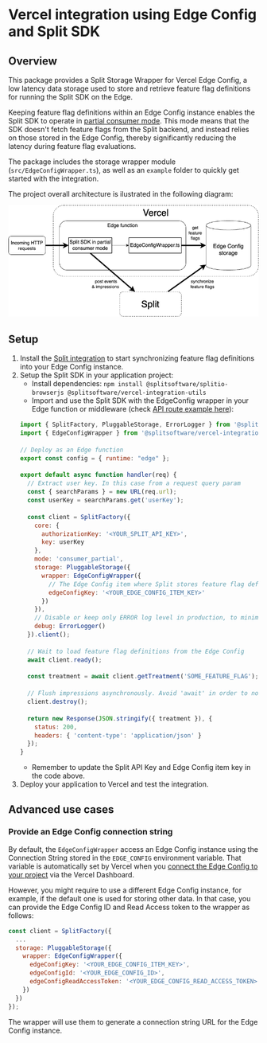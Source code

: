 # Vercel integration using Edge Config and Split SDK

## Overview

This package provides a Split Storage Wrapper for Vercel Edge Config, a low latency data storage used to store and retrieve feature flag definitions for running the Split SDK on the Edge.

Keeping feature flag definitions within an Edge Config instance enables the Split SDK to operate in [partial consumer mode](https://help.split.io/hc/en-us/articles/360058730852-Browser-SDK#sharing-state-with-a-pluggable-storage). This mode means that the SDK doesn't fetch feature flags from the Split backend, and instead relies on those stored in the Edge Config, thereby significantly reducing the latency during feature flag evaluations.

The package includes the storage wrapper module (`src/EdgeConfigWrapper.ts`), as well as an `example` folder to quickly get started with the integration.

The project overall architecture is ilustrated in the following diagram:

<p align="center">
  <img alt="Overview" src="./diagram.png" width="720">
</p>

## Setup

1. Install the [Split integration](https://TODO) to start synchronizing feature flag definitions into your Edge Config instance.
2. Setup the Split SDK in your application project:
    - Install dependencies: `npm install @splitsoftware/splitio-browserjs @splitsoftware/vercel-integration-utils`
    - Import and use the Split SDK with the EdgeConfig wrapper in your Edge function or middleware (check [API route example here](./example/pages/api/get-treatment.js)):
    ```javascript
    import { SplitFactory, PluggableStorage, ErrorLogger } from '@splitsoftware/splitio-browserjs';
    import { EdgeConfigWrapper } from '@splitsoftware/vercel-integration-utils';

    // Deploy as an Edge function
    export const config = { runtime: "edge" };

    export default async function handler(req) {
      // Extract user key. In this case from a request query param
      const { searchParams } = new URL(req.url);
      const userKey = searchParams.get('userKey');

      const client = SplitFactory({
        core: {
          authorizationKey: '<YOUR_SPLIT_API_KEY>',
          key: userKey
        },
        mode: 'consumer_partial',
        storage: PluggableStorage({
          wrapper: EdgeConfigWrapper({
            // The Edge Config item where Split stores feature flag definitions, specified in the Split integration step
            edgeConfigKey: '<YOUR_EDGE_CONFIG_ITEM_KEY>'
          })
        }),
        // Disable or keep only ERROR log level in production, to minimize performance impact
        debug: ErrorLogger()
      }).client();

      // Wait to load feature flag definitions from the Edge Config
      await client.ready();

      const treatment = await client.getTreatment('SOME_FEATURE_FLAG');

      // Flush impressions asynchronously. Avoid 'await' in order to not delay the response.
      client.destroy();

      return new Response(JSON.stringify({ treatment }), {
        status: 200,
        headers: { 'content-type': 'application/json' }
      });
    }
    ```
    - Remember to update the Split API Key and Edge Config item key in the code above.
3. Deploy your application to Vercel and test the integration.

## Advanced use cases

### Provide an Edge Config connection string

By default, the `EdgeConfigWrapper` access an Edge Config instance using the Connection String stored in the `EDGE_CONFIG` environment variable. That variable is automatically set by Vercel when you [connect the Edge Config to your project](https://vercel.com/docs/concepts/edge-network/edge-config/using-edge-config#using-a-connection-string) via the Vercel Dashboard.

However, you might require to use a different Edge Config instance, for example, if the default one is used for storing other data. In that case, you can provide the Edge Config ID and Read Access token to the wrapper as follows:

```javascript
const client = SplitFactory({
  ...
  storage: PluggableStorage({
    wrapper: EdgeConfigWrapper({
      edgeConfigKey: '<YOUR_EDGE_CONFIG_ITEM_KEY>',
      edgeConfigId: '<YOUR_EDGE_CONFIG_ID>',
      edgeConfigReadAccessToken: '<YOUR_EDGE_CONFIG_READ_ACCESS_TOKEN>'
    })
  })
});
```

The wrapper will use them to generate a connection string URL for the Edge Config instance.
